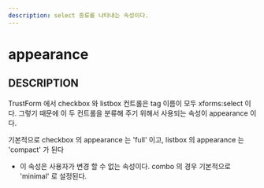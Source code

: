 ```yaml
---
description: select 종류를 나타내는 속성이다.
---
```


# appearance

## DESCRIPTION

TrustForm 에서 checkbox 와 listbox 컨트롤은 tag 이름이 모두 xforms:select 이다.
그렇기 때문에 이 두 컨트롤을 분류해 주기 위해서 사용되는 속성이 appearance 이다. 

기본적으로 checkbox 의 appearance 는 'full' 이고, listbox 의 appearance 는 'compact' 가 된다  

* 이 속성은 사용자가 변경 할 수 없는 속성이다.  combo 의 경우 기본적으로 'minimal' 로 설정된다. 

